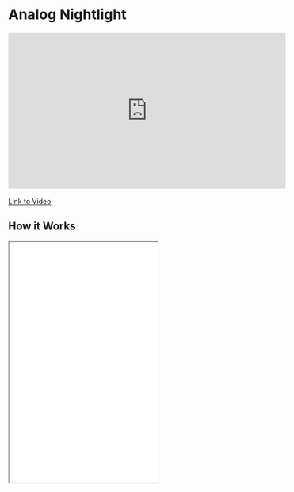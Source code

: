 # Analog Nightlight

<iframe width="560" height="315" src="https://www.youtube.com/embed/UL0QA__359A?si=Wt0u9v6oWYtrnt7C" title="YouTube video player" frameborder="0" allow="accelerometer; autoplay; clipboard-write; encrypted-media; gyroscope; picture-in-picture; web-share" referrerpolicy="strict-origin-when-cross-origin" allowfullscreen></iframe>

[Link to Video](https://youtu.be/UL0QA__359A)

## How it Works

<iframe src="../../sims/nightlight/main.html" height="485px" scrolling="no">

### Nightlight Parameters

First, let's define two terms:

1. The `sensitivity` of the nightlight is how dark the room needs to be before the nightlight turns `ON`.  A high sensitivity means just a little bit of light will make the light go on.  A low sensitivity means the light will stay on even during dusk.
2. The `brightness` of the nightlight is how bright the LED noodle will shine.  Having a nightlight that is too bright makes it annoying to our sensitive eyes at night.  A brightness that is too low will not help us orient ourselves in the room at night.

The key is that we can adjust both the sensitivity and the brightness of our LED noodle nightlight.

### Circuit Functionality Explained

The nightlight circuit has three parts.

1. The left side is a voltage divider circuit.  On the top is a 100K "pull up" resistor and on the bottom is the "pull down" photoresistor.  When light is present, the resistance of the photoresistor goes down, which pulls the center node of the circuit closer to ground.  When it is dark, the photoresistor has a high resistance.  This has the opposite effect, and the center node rises towards +5 volts.

2. The center of the nightlight circuit is the amplifying switch.  A 10K current limiting resistor connects the central node of the voltage divider to the base of the transistor.  At the top of the resistor is the collector that connects the transistor to the LED through a 10 ohm resistor.  At the bottom of the transistor is the emitter that connects directly to ground.  The key is that when the base floats high, the resistance of the transistor is low, and that causes current to flow through the LED.

3. The right side of the circuit is the LED.  When the transistor resistance is low, the current flows from the 5 volt rail, through the LED and a 10 ohm resistor, through the transistor and to ground.  We call this 10 ohm resistor the brightness limiting resistor.  When the base voltage is low we get the `ON` state of the nightlight.  When the transistor resistance is high the LED is we get little current through the LED so we get the 'OFF` state.  So you can see that when there is no light on the photoresistor, the base is pulled high, which turns on the LED!  We have a nightlight.

The sensitivity of the nightlight is determined by the resistance of the upper "pull-up" resistor.  A value of 100K means that the room needs to be almost completely dark before the nightlight goes on.  A lower value of the pull-up resistor like 50K means that just a little darkness will make the nightlight go on.  You can try different values from 30K to 200K for the pull-up resistor to see the effect of the value of the resistor.  You can also use a 100K potentiometer to adjust the sensitivity of the nightlight.

The resistor that is in series with the LED determines the brightness of the 5 volt LED noodle.  We picked a value of 10 ohms because an almost zero resistance wire just makes the LED noodle too bright for our room.  If you wanted a very dim nightlight 

## Sample Circuit Diagrams
![](./analog-nightlight.jpg)
<br/>
![](./back.png)

This nightlight project uses a simple transistor circuit
to turn a LED noodle on when the room is dark.

Here are the parts list

Here's the information formatted as a Markdown table:

| Part Name | Estimated Cost | Notes |
|-----------|---------------|-------|
| 5-Volt LED Noodle | $1-$3 | Available in five colors |
| Photoresistor | $0.20 | |
| 2N2222 NPN Transistor | $0.20 | |
| 10K resistor | $0.10 | |
| Perforated breadboard | $0.10 | |
| USB wall adapter | $2.00 | |

You can also add a 100K potentiometer to adjust the brightness level that the nightlight turns on.



